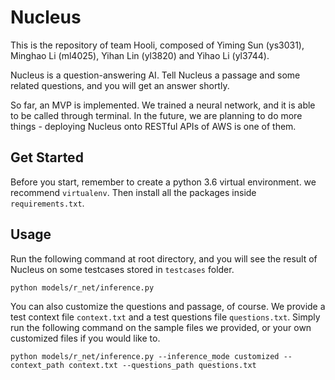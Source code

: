 # Nucleus

This is the repository of team Hooli, composed of Yiming Sun (ys3031), Minghao Li (ml4025), Yihan Lin (yl3820) and Yihao Li (yl3744).

Nucleus is a question-answering AI. Tell Nucleus a passage and some related questions, and you will get an answer shortly.

So far, an MVP is implemented. We trained a neural network, and it is able to be called through terminal. In the future, we are planning to do more things - deploying Nucleus onto RESTful APIs of AWS is one of them.

## Get Started

Before you start, remember to create a python 3.6 virtual environment. we recommend `virtualenv`. Then install all the packages inside `requirements.txt`.

## Usage
Run the following command at root directory, and you will see the result of Nucleus on some testcases stored in `testcases` folder.

```angular2html
python models/r_net/inference.py
```

You can also customize the questions and passage, of course. We provide a test context file `context.txt` and a test questions file `questions.txt`. Simply run the following command on the sample files we provided, or your own customized files if you would like to.

```angular2html
python models/r_net/inference.py --inference_mode customized --context_path context.txt --questions_path questions.txt
```



